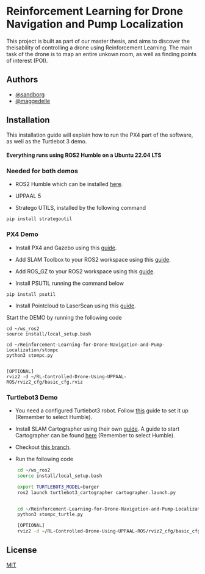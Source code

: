 
# Reinforcement Learning for Drone Navigation and Pump Localization

This project is built as part of our master thesis, and aims to discover the theisability of controlling a drone using Reinforcement Learning. The main task of the drone is to map an entire unkown room, as well as finding points of interest (POI).  

## Authors

- [@sandborg](https://github.com/Sandborg)
- [@maggedelle](https://www.github.com/maggedelle)


## Installation
This installation guide will explain how to run the PX4 part of the software, as well as the Turtlebot 3 demo.

#### Everything runs using ROS2 Humble on a Ubuntu 22.04 LTS


### Needed for both demos

* ROS2 Humble which can be installed [here](https://docs.ros.org/en/humble/Installation.html).

* UPPAAL 5

* Stratego UTILS, installed by the following command
```
pip install strategoutil
```



### PX4 Demo
* Install PX4 and Gazebo using this [guide](https://docs.px4.io/main/en/ros/ros2_comm.html).

* Add SLAM Toolbox to your ROS2 workspace using this [guide](https://github.com/SteveMacenski/slam_toolbox/tree/humble).

* Add ROS_GZ to your ROS2 workspace using this [guide](https://github.com/gazebosim/ros_gz). 

* Install PSUTIL running the command below 

```
pip install psutil
```


* Install Pointcloud to LaserScan using this [guide](https://github.com/ros-perception/pointcloud_to_laserscan/tree/humble).


Start the DEMO by running the following code

```
cd ~/ws_ros2
source install/local_setup.bash

cd ~/Reinforcement-Learning-for-Drone-Navigation-and-Pump-Localization/stompc
python3 stompc.py


[OPTIONAL]
rviz2 -d ~/RL-Controlled-Drone-Using-UPPAAL-ROS/rviz2_cfg/basic_cfg.rviz

```

### Turtlebot3 Demo

* You need a configured Turtlebot3 robot. Follow [this](https://emanual.robotis.com/docs/en/platform/turtlebot3/quick-start/) guide to set it up (Remember to select Humble).

* Install SLAM Cartographer using their own [guide](https://github.com/cartographer-project/cartographer). A guide to start Cartographer can be found [here](https://emanual.robotis.com/docs/en/platform/turtlebot3/slam/#run-slam-node) (Remember to select Humble).

* Checkout [this branch](https://github.com/Maggedelle/Reinforcement-Learning-for-Drone-Navigation-and-Pump-Localization/tree/68-showcase-modify-the-codebase-such-that-it-works-on-a-turtlebot3-robot-in-real-life). 

* Run the following code

```bash
    cd ~/ws_ros2
    source install/local_setup.bash

    export TURTLEBOT3_MODEL=burger
    ros2 launch turtlebot3_cartographer cartographer.launch.py


    cd ~/Reinforcement-Learning-for-Drone-Navigation-and-Pump-Localization/stompc 
    python3 stompc_turtle.py

    [OPTIONAL]
    rviz2 -d ~/RL-Controlled-Drone-Using-UPPAAL-ROS/rviz2_cfg/basic_cfg.rviz

```
    
## License

[MIT](https://choosealicense.com/licenses/mit/)

